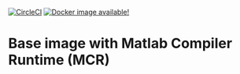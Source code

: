 [![CircleCI](https://dl.circleci.com/status-badge/img/gh/bids-apps/matlab-compiler-runtime/tree/master.svg?style=shield)](https://dl.circleci.com/status-badge/redirect/gh/bids-apps/matlab-compiler-runtime/tree/master)
[![Docker image available!](https://img.shields.io/badge/docker-bids/matlab-compiler-runtime-brightgreen.svg?logo=docker&style=flat)](https://hub.docker.com/r/bids/matlab-compiler-runtime/tags/)

# Base image with Matlab Compiler Runtime (MCR)

